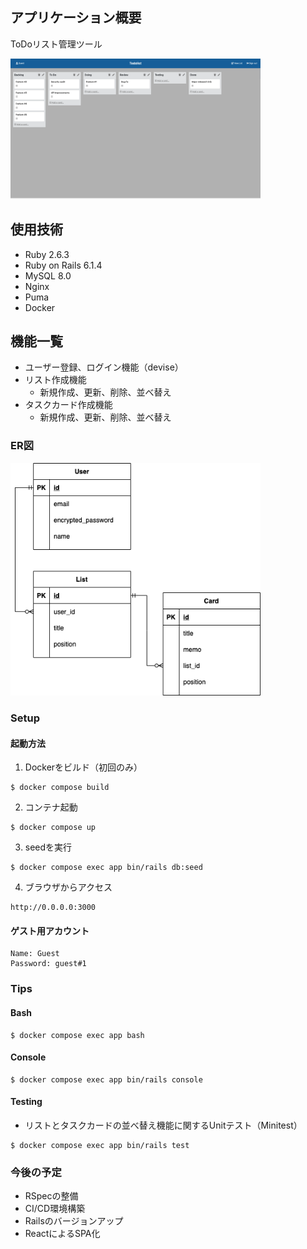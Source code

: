 ## アプリケーション概要
ToDoリスト管理ツール

<img src="./app/assets/images/sample.png" width="400">

## 使用技術
* Ruby 2.6.3
* Ruby on Rails 6.1.4
* MySQL 8.0
* Nginx
* Puma
* Docker


## 機能一覧
* ユーザー登録、ログイン機能（devise）
* リスト作成機能
  * 新規作成、更新、削除、並べ替え
* タスクカード作成機能
  * 新規作成、更新、削除、並べ替え


### ER図
<img src="./app/assets/images/er_diagram.png" width="400">

### Setup
#### 起動方法
1. Dockerをビルド（初回のみ）
```
$ docker compose build
```

2. コンテナ起動
```
$ docker compose up
```

3. seedを実行
```
$ docker compose exec app bin/rails db:seed
```

4. ブラウザからアクセス
```
http://0.0.0.0:3000
```

#### ゲスト用アカウント
```
Name: Guest
Password: guest#1
```

### Tips
#### Bash
```
$ docker compose exec app bash
```

#### Console
```
$ docker compose exec app bin/rails console
```

#### Testing
* リストとタスクカードの並べ替え機能に関するUnitテスト（Minitest）
```
$ docker compose exec app bin/rails test
```


### 今後の予定
* RSpecの整備
* CI/CD環境構築
* Railsのバージョンアップ
* ReactによるSPA化



